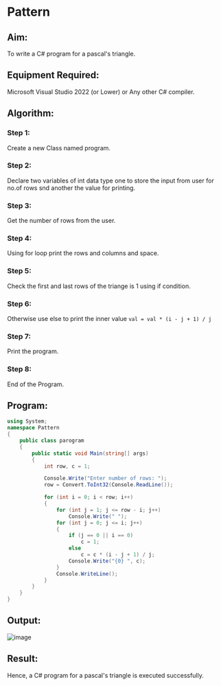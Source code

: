 # Pattern

## Aim:
To write a C# program for a pascal's triangle.
## Equipment Required:
Microsoft Visual Studio 2022 (or Lower) or Any other C# compiler.
## Algorithm:
### Step 1:
Create a new Class named program.
### Step 2:
Declare two variables of int data type one to store the input from user for no.of rows snd another the value for printing.
### Step 3:
Get the number of rows from the user.
### Step 4:
Using for loop print the rows and columns and space.
### Step 5:
Check the first and last rows of the triange is 1 using if condition.
### Step 6:
Otherwise use else to print the inner value 
```val = val * (i - j + 1) / j```
### Step 7:
Print the program.
### Step 8:
End of the Program.
## Program:
```c#
using System;
namespace Pattern
{
    public class parogram
    {
        public static void Main(string[] args)
        {
            int row, c = 1;

            Console.Write("Enter number of rows: ");
            row = Convert.ToInt32(Console.ReadLine());

            for (int i = 0; i < row; i++)
            {
                for (int j = 1; j <= row - i; j++)
                    Console.Write(" ");
                for (int j = 0; j <= i; j++)
                {
                    if (j == 0 || i == 0)
                        c = 1;
                    else
                        c = c * (i - j + 1) / j;
                    Console.Write("{0} ", c);
                }
                Console.WriteLine();
            }
        }
    }
}
```

## Output:
![image](https://user-images.githubusercontent.com/93427246/227568743-34c1b25a-28e5-4130-8b58-b2a966e9a300.png)

## Result:
Hence, a C# program for a pascal's triangle is executed successfully.
